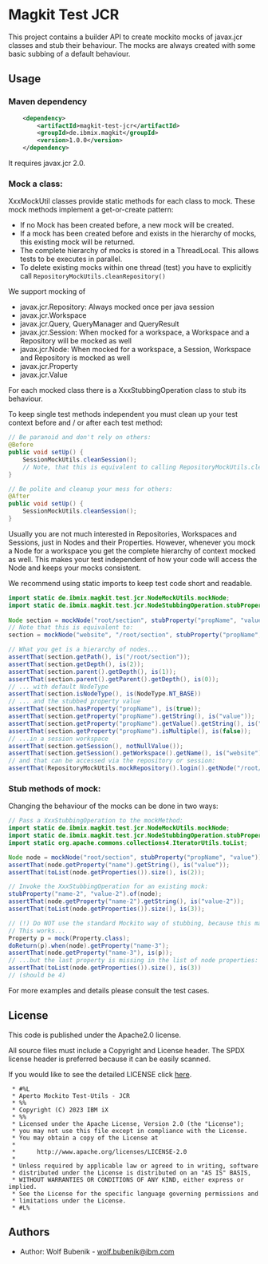 # Magkit Test JCR

This project contains a builder API to create mockito mocks of javax.jcr classes and stub their behaviour. 
The mocks are always created with some basic subbing of a default behaviour.

## Usage
### Maven dependency
```xml
    <dependency>
        <artifactId>magkit-test-jcr</artifactId>
        <groupId>de.ibmix.magkit</groupId>
        <version>1.0.0</version>
    </dependency>
```
It requires javax.jcr 2.0. 

### Mock a class:
XxxMockUtil classes provide static methods for each class to mock. These mock methods implement a get-or-create pattern: 
- If no Mock has been created before, a new mock will be created.
- If a mock has been created before and exists in the hierarchy of mocks, this existing mock will be returned.
- The complete hierarchy of mocks is stored in a ThreadLocal. This allows tests to be executes in parallel.
- To delete existing mocks within one thread (test) you have to explicitly call ```RepositoryMockUtils.cleanRepository()```

We support mocking of

- javax.jcr.Repository: Always mocked once per java session
- javax.jcr.Workspace
- javax.jcr.Query, QueryManager and QueryResult
- javax.jcr.Session: When mocked for a workspace, a Workspace and a Repository will be mocked as well
- javax.jcr.Node: When mocked for a workspace, a Session, Workspace and Repository is mocked as well
- javax.jcr.Property
- javax.jcr.Value


For each mocked class there is a XxxStubbingOperation class to stub its behaviour.

To keep single test methods independent you must clean up your test context before and / or after each test method:
```java
// Be paranoid and don't rely on others:
@Before
public void setUp() {
    SessionMockUtils.cleanSession();
    // Note, that this is equivalent to calling RepositoryMockUtils.cleanRepository()
}

// Be polite and cleanup your mess for others:
@After
public void setUp() {
    SessionMockUtils.cleanSession();
}
```

Usually you are not much interested in Repositories, Workspaces and Sessions, just in Nodes and their Properties. However, whenever you mock a Node for a workspace you get the complete hierarchy of context mocked as well. This makes your test independent of how your code will access the Node and keeps your mocks consistent.

We recommend using static imports to keep test code short and readable.
```java
import static de.ibmix.magkit.test.jcr.NodeMockUtils.mockNode;
import static de.ibmix.magkit.test.jcr.NodeStubbingOperation.stubProperty;
    
Node section = mockNode("root/section", stubProperty("propName", "value"));
// Note that this is equivalent to:
section = mockNode("website", "/root/section", stubProperty("propName", "value")); 

// What you get is a hierarchy of nodes...
assertThat(section.getPath(), is("/root/section"));
assertThat(section.getDepth(), is(2));
assertThat(section.parent().getDepth(), is(1));
assertThat(section.parent().getParent().getDepth(), is(0));
// ... with default NodeType
assertThat(section.isNodeType(), is(NodeType.NT_BASE))
// ... and the stubbed property value
assertThat(section.hasProperty("propName"), is(true));
assertThat(section.getProperty("propName").getString(), is("value"));
assertThat(section.getProperty("propName").getValue().getString(), is("value"));
assertThat(section.getProperty("propName").isMultiple(), is(false));
// ...in a session workspace
assertThat(section.getSession(), notNullValue());
assertThat(section.getSession().getWorkspace().getName(), is("website"));
// and that can be accessed via the repository or session:
assertThat(RepositoryMockUtils.mockRepository().login().getNode("/root/section"), is(section));
```

### Stub methods of mock:
Changing the behaviour of the mocks can be done in two ways:

```java
// Pass a XxxStubbingOperation to the mockMethod:
import static de.ibmix.magkit.test.jcr.NodeMockUtils.mockNode;
import static de.ibmix.magkit.test.jcr.NodeStubbingOperation.stubProperty;
import static org.apache.commons.collections4.IteratorUtils.toList;

Node node = mockNode("root/section", stubProperty("propName", "value"));
assertThat(node.getProperty("name").getString(), is("value"));
assertThat(toList(node.getProperties()).size(), is(2));

// Invoke the XxxStubbingOperation for an existing mock:
stubProperty("name-2", "value-2").of(node);
assertThat(node.getProperty("name-2").getString(), is("value-2"));
assertThat(toList(node.getProperties()).size(), is(3));

// (!) Do NOT use the standard Mockito way of stubbing, because this may result in inconsistent behaviour:
// This works...
Property p = mock(Property.class);
doReturn(p).when(node).getProperty("name-3");
assertThat(node.getProperty("name-3"), is(p));
// ...but the last property is missing in the list of node properties:
assertThat(toList(node.getProperties()).size(), is(3))
// (should be 4)
```

For more examples and details please consult the test cases.

## License

This code is published under the Apache2.0 license.

All source files must include a Copyright and License header. The SPDX license header is
preferred because it can be easily scanned.

If you would like to see the detailed LICENSE click [here](../LICENSE).

```text
 * #%L
 * Aperto Mockito Test-Utils - JCR
 * %%
 * Copyright (C) 2023 IBM iX
 * %%
 * Licensed under the Apache License, Version 2.0 (the "License");
 * you may not use this file except in compliance with the License.
 * You may obtain a copy of the License at
 *
 *      http://www.apache.org/licenses/LICENSE-2.0
 *
 * Unless required by applicable law or agreed to in writing, software
 * distributed under the License is distributed on an "AS IS" BASIS,
 * WITHOUT WARRANTIES OR CONDITIONS OF ANY KIND, either express or implied.
 * See the License for the specific language governing permissions and
 * limitations under the License.
 * #L%
```
## Authors

- Author: Wolf Bubenik - wolf.bubenik@ibm.com

